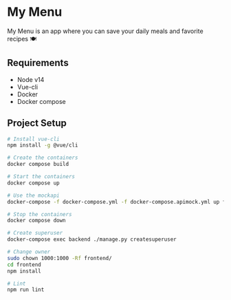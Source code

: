 # My Menu
My Menu is an app where you can save your daily meals and favorite recipes 🍽️
## Requirements
- Node v14
- Vue-cli
- Docker 
- Docker compose
## Project Setup
```bash
# Install vue-cli
npm install -g @vue/cli

# Create the containers
docker compose build

# Start the containers
docker compose up

# Use the mockapi
docker-compose -f docker-compose.yml -f docker-compose.apimock.yml up frontend

# Stop the containers
docker compose down

# Create superuser
docker-compose exec backend ./manage.py createsuperuser

# Change owner
sudo chown 1000:1000 -Rf frontend/
cd frontend
npm install

# Lint
npm run lint
```
